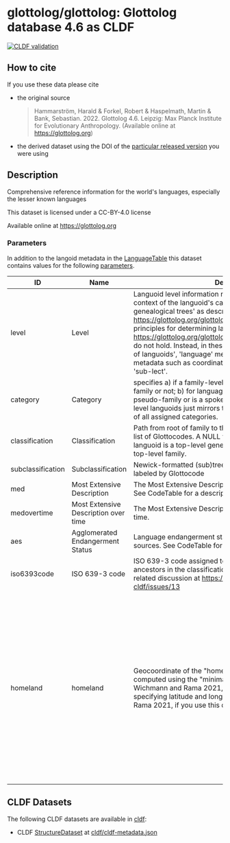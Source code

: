 # glottolog/glottolog: Glottolog database 4.6 as CLDF

[![CLDF validation](https://github.com/glottolog/glottolog-cldf/workflows/CLDF-validation/badge.svg)](https://github.com/glottolog/glottolog-cldf/actions?query=workflow%3ACLDF-validation)

## How to cite

If you use these data please cite
- the original source
  > Hammarström, Harald & Forkel, Robert & Haspelmath, Martin & Bank, Sebastian. 2022. Glottolog 4.6. Leipzig: Max Planck Institute for Evolutionary Anthropology. (Available online at https://glottolog.org)
- the derived dataset using the DOI of the [particular released version](../../releases/) you were using

## Description


Comprehensive reference information for the world's languages, especially the lesser known languages

This dataset is licensed under a CC-BY-4.0 license

Available online at https://glottolog.org

### Parameters
In addition to the langoid metadata in the [LanguageTable](cldf#table-languagescsv) this dataset contains values for the following [parameters](cldf#table-parameterscsv).

ID | Name | Description | Source
--- | --- | --- | ---
level | Level | Languoid level information needs to be interpreted in the context of the languoid's category. For languoids in 'non-genealogical trees' as described in https://glottolog.org/glottolog/glottologinformation the principles for determining language level languoids (see https://glottolog.org/glottolog/glottologinformation#principles) do not hold. Instead, in these cases, 'family' just means 'group of languoids', 'language' means 'languoid with extended metadata such as coordinates', and 'dialect' mean any type of 'sub-lect'. | 
category | Category | specifies a) if a family-level languoid represents a pseudo-family or not; b) for language-level languoids if it belongs to a pseudo-family or is a spoken, L1 language and c) for dialect-level languoids just mirrors the level. See CodeTable for a list of all assigned categories. | 
classification | Classification | Path from root of family to the languoid as slash-separated list of Glottocodes. A NULL value for classification means the languoid is a top-level genealogical unit, i.e. an isolate or a top-level family. | 
subclassification | Subclassification | Newick-formatted (sub)tree of descendants of the languoid, labeled by Glottocode | 
med | Most Extensive Description | The Most Extensive Description known for a given language. See CodeTable for a description of the valid values. | 
medovertime | Most Extensive Description over time | The Most Extensive Description for a given language over time. | 
aes | Agglomerated Endangerment Status | Language endangerment status compiled from various sources. See CodeTable for a description of the valid values. | 
iso6393code | ISO 639-3 code | ISO 639-3 code assigned to the languoid or one of its ancestors in the classification (in case of dialects). See the related discussion at https://github.com/glottolog/glottolog-cldf/issues/13 | 
homeland | homeland | Geocoordinate of the "homeland" of a language group computed using the "minimal distance" method from Wichmann and Rama 2021, serialized as JSON array specifying latitude and longitude. Please cite Wichmann and Rama 2021, if you use this data. | Wichmann, Søren and Rama, Taraka. 2021. Testing methods of linguistic homeland detection using synthetic data. Philosophical Transactions of the Royal Society B: Biological Sciences 376. The Royal Society.


## CLDF Datasets

The following CLDF datasets are available in [cldf](cldf):

- CLDF [StructureDataset](https://github.com/cldf/cldf/tree/master/modules/StructureDataset) at [cldf/cldf-metadata.json](cldf/cldf-metadata.json)